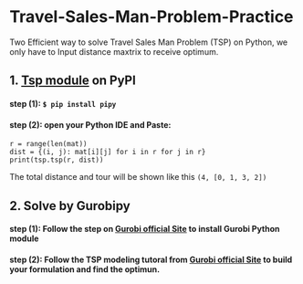 # Travel-Sales-Man-Problem-Practice

Two Efficient way to solve Travel Sales Man Problem (TSP) on Python, we only have to Input distance maxtrix to receive optimum.

## 1. [Tsp module](https://pypi.org/project/tsp/) on PyPI 

  #### step (1): `$ pip install pipy`
  
  #### step (2): open your Python IDE and Paste:
  ```mat = {your_distance_matrix}
  r = range(len(mat))
  dist = {(i, j): mat[i][j] for i in r for j in r}
  print(tsp.tsp(r, dist))
  ```
  
  The total distance and tour will be shown like this `(4, [0, 1, 3, 2])`

  
## 2. Solve by Gurobipy

  #### step (1): Follow the step on [Gurobi official Site](https://www.gurobi.com/documentation/9.0/quickstart_mac/software_installation_guid.html) to install Gurobi Python module
  
  #### step (2): Follow the TSP modeling tutoral from [Gurobi official Site](https://gurobi.github.io/modeling-examples/traveling_salesman/tsp.html) to build your formulation and find the optimun.
